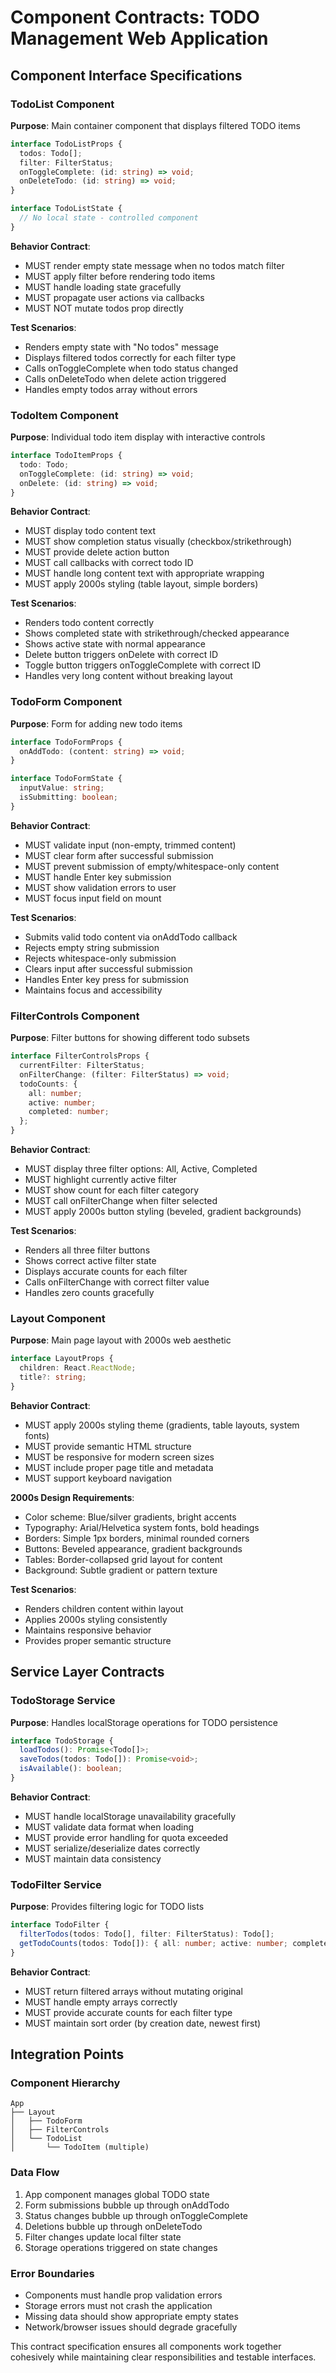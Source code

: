 # Component Contracts: TODO Management Web Application

## Component Interface Specifications

### TodoList Component
**Purpose**: Main container component that displays filtered TODO items

```typescript
interface TodoListProps {
  todos: Todo[];
  filter: FilterStatus;
  onToggleComplete: (id: string) => void;
  onDeleteTodo: (id: string) => void;
}

interface TodoListState {
  // No local state - controlled component
}
```

**Behavior Contract**:
- MUST render empty state message when no todos match filter
- MUST apply filter before rendering todo items
- MUST handle loading state gracefully
- MUST propagate user actions via callbacks
- MUST NOT mutate todos prop directly

**Test Scenarios**:
- Renders empty state with "No todos" message
- Displays filtered todos correctly for each filter type
- Calls onToggleComplete when todo status changed
- Calls onDeleteTodo when delete action triggered
- Handles empty todos array without errors

### TodoItem Component
**Purpose**: Individual todo item display with interactive controls

```typescript
interface TodoItemProps {
  todo: Todo;
  onToggleComplete: (id: string) => void;
  onDelete: (id: string) => void;
}
```

**Behavior Contract**:
- MUST display todo content text
- MUST show completion status visually (checkbox/strikethrough)
- MUST provide delete action button
- MUST call callbacks with correct todo ID
- MUST handle long content text with appropriate wrapping
- MUST apply 2000s styling (table layout, simple borders)

**Test Scenarios**:
- Renders todo content correctly
- Shows completed state with strikethrough/checked appearance
- Shows active state with normal appearance
- Delete button triggers onDelete with correct ID
- Toggle button triggers onToggleComplete with correct ID
- Handles very long content without breaking layout

### TodoForm Component
**Purpose**: Form for adding new todo items

```typescript
interface TodoFormProps {
  onAddTodo: (content: string) => void;
}

interface TodoFormState {
  inputValue: string;
  isSubmitting: boolean;
}
```

**Behavior Contract**:
- MUST validate input (non-empty, trimmed content)
- MUST clear form after successful submission
- MUST prevent submission of empty/whitespace-only content
- MUST handle Enter key submission
- MUST show validation errors to user
- MUST focus input field on mount

**Test Scenarios**:
- Submits valid todo content via onAddTodo callback
- Rejects empty string submission
- Rejects whitespace-only submission
- Clears input after successful submission
- Handles Enter key press for submission
- Maintains focus and accessibility

### FilterControls Component
**Purpose**: Filter buttons for showing different todo subsets

```typescript
interface FilterControlsProps {
  currentFilter: FilterStatus;
  onFilterChange: (filter: FilterStatus) => void;
  todoCounts: {
    all: number;
    active: number;
    completed: number;
  };
}
```

**Behavior Contract**:
- MUST display three filter options: All, Active, Completed
- MUST highlight currently active filter
- MUST show count for each filter category
- MUST call onFilterChange when filter selected
- MUST apply 2000s button styling (beveled, gradient backgrounds)

**Test Scenarios**:
- Renders all three filter buttons
- Shows correct active filter state
- Displays accurate counts for each filter
- Calls onFilterChange with correct filter value
- Handles zero counts gracefully

### Layout Component
**Purpose**: Main page layout with 2000s web aesthetic

```typescript
interface LayoutProps {
  children: React.ReactNode;
  title?: string;
}
```

**Behavior Contract**:
- MUST apply 2000s styling theme (gradients, table layouts, system fonts)
- MUST provide semantic HTML structure
- MUST be responsive for modern screen sizes
- MUST include proper page title and metadata
- MUST support keyboard navigation

**2000s Design Requirements**:
- Color scheme: Blue/silver gradients, bright accents
- Typography: Arial/Helvetica system fonts, bold headings
- Borders: Simple 1px borders, minimal rounded corners
- Buttons: Beveled appearance, gradient backgrounds
- Tables: Border-collapsed grid layout for content
- Background: Subtle gradient or pattern texture

**Test Scenarios**:
- Renders children content within layout
- Applies 2000s styling consistently
- Maintains responsive behavior
- Provides proper semantic structure

## Service Layer Contracts

### TodoStorage Service
**Purpose**: Handles localStorage operations for TODO persistence

```typescript
interface TodoStorage {
  loadTodos(): Promise<Todo[]>;
  saveTodos(todos: Todo[]): Promise<void>;
  isAvailable(): boolean;
}
```

**Behavior Contract**:
- MUST handle localStorage unavailability gracefully
- MUST validate data format when loading
- MUST provide error handling for quota exceeded
- MUST serialize/deserialize dates correctly
- MUST maintain data consistency

### TodoFilter Service
**Purpose**: Provides filtering logic for TODO lists

```typescript
interface TodoFilter {
  filterTodos(todos: Todo[], filter: FilterStatus): Todo[];
  getTodoCounts(todos: Todo[]): { all: number; active: number; completed: number };
}
```

**Behavior Contract**:
- MUST return filtered arrays without mutating original
- MUST handle empty arrays correctly
- MUST provide accurate counts for each filter type
- MUST maintain sort order (by creation date, newest first)

## Integration Points

### Component Hierarchy
```
App
├── Layout
│   ├── TodoForm
│   ├── FilterControls
│   └── TodoList
│       └── TodoItem (multiple)
```

### Data Flow
1. App component manages global TODO state
2. Form submissions bubble up through onAddTodo
3. Status changes bubble up through onToggleComplete
4. Deletions bubble up through onDeleteTodo
5. Filter changes update local filter state
6. Storage operations triggered on state changes

### Error Boundaries
- Components must handle prop validation errors
- Storage errors must not crash the application
- Missing data should show appropriate empty states
- Network/browser issues should degrade gracefully

This contract specification ensures all components work together cohesively while maintaining clear responsibilities and testable interfaces.
